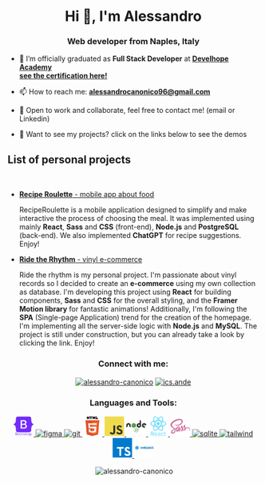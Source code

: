 <h1 align="center">Hi 👋, I'm Alessandro</h1>
<h3 align="center">Web developer from Naples, Italy</h3>

- 🔭 I’m officially graduated as **Full Stack Developer** at <a href="https://www.develhope.co/" target="blank">**Develhope Academy**</a><br><a href="https://api.accredible.com/v1/frontend/credential_website_embed_image/certificate/108078064" target="blank">**see the certification here!**</a>

- 📫 How to reach me: **alessandrocanonico96@gmail.com**

- 🤝 Open to work and collaborate, feel free to contact me! (email or Linkedin)

- 📂 Want to see my projects? click on the links below to see the demos

<h2>List of personal projects</h2>
<br>

  - <a href="https://www.canva.com/design/DAGJyrZjNWQ/vFwxwRfwo6UY3EkpXvlmsA/edit?utm_content=DAGJyrZjNWQ&utm_campaign=designshare&utm_medium=link2&utm_source=sharebutton"><b>Recipe Roulette</b> - mobile app about food</a><br><p>RecipeRoulette is a mobile application designed to simplify and make interactive the process of choosing the meal. It was implemented using mainly **React**, **Sass** and **CSS** (front-end), **Node.js** and **PostgreSQL** (back-end). We also implemented **ChatGPT** for recipe suggestions. Enjoy!</p>

 - <a href=""><b>Ride the Rhythm</b> - vinyl e-commerce</a><br><p>Ride the rhythm is my personal project. I'm passionate about vinyl records so I decided to create an **e-commerce** using my own collection as database. I'm developing this project using **React** for building components, **Sass** and **CSS** for the overall styling, and the **Framer Motion library** for fantastic animations! Additionally, I'm following the **SPA** (Single-page Application) trend for the creation of the homepage. I'm implementing all the server-side logic with **Node.js** and **MySQL**. The project is still under construction, but you can already take a look by clicking the link. Enjoy!</p>
 

<h3 align="center">Connect with me:</h3>
<p align="center">
<a href="https://linkedin.com/in/alessandro-canonico" target="blank"><img align="center" src="https://raw.githubusercontent.com/rahuldkjain/github-profile-readme-generator/master/src/images/icons/Social/linked-in-alt.svg" alt="alessandro-canonico" height="30" width="40" /></a>
<a href="https://instagram.com/ics.ande" target="blank"><img align="center" src="https://raw.githubusercontent.com/rahuldkjain/github-profile-readme-generator/master/src/images/icons/Social/instagram.svg" alt="ics.ande" height="30" width="40" /></a>
</p>




<h3 align="center">Languages and Tools:</h3>
<p align="center"> <a href="https://getbootstrap.com" target="_blank" rel="noreferrer"> <img src="https://raw.githubusercontent.com/devicons/devicon/master/icons/bootstrap/bootstrap-plain-wordmark.svg" alt="bootstrap" width="40" height="40"/> </a> <a href="https://www.figma.com/" target="_blank" rel="noreferrer"> <img src="https://www.vectorlogo.zone/logos/figma/figma-icon.svg" alt="figma" width="40" height="40"/> </a> <a href="https://git-scm.com/" target="_blank" rel="noreferrer"> <img src="https://www.vectorlogo.zone/logos/git-scm/git-scm-icon.svg" alt="git" width="40" height="40"/> </a> <a href="https://www.w3.org/html/" target="_blank" rel="noreferrer"> <img src="https://raw.githubusercontent.com/devicons/devicon/master/icons/html5/html5-original-wordmark.svg" alt="html5" width="40" height="40"/> </a> <a href="https://developer.mozilla.org/en-US/docs/Web/JavaScript" target="_blank" rel="noreferrer"> <img src="https://raw.githubusercontent.com/devicons/devicon/master/icons/javascript/javascript-original.svg" alt="javascript" width="40" height="40"/> </a> <a href="https://nodejs.org" target="_blank" rel="noreferrer"> <img src="https://raw.githubusercontent.com/devicons/devicon/master/icons/nodejs/nodejs-original-wordmark.svg" alt="nodejs" width="40" height="40"/> </a> <a href="https://reactjs.org/" target="_blank" rel="noreferrer"> <img src="https://raw.githubusercontent.com/devicons/devicon/master/icons/react/react-original-wordmark.svg" alt="react" width="40" height="40"/> </a> <a href="https://sass-lang.com" target="_blank" rel="noreferrer"> <img src="https://raw.githubusercontent.com/devicons/devicon/master/icons/sass/sass-original.svg" alt="sass" width="40" height="40"/> </a> <a href="https://www.sqlite.org/" target="_blank" rel="noreferrer"> <img src="https://www.vectorlogo.zone/logos/sqlite/sqlite-icon.svg" alt="sqlite" width="40" height="40"/> </a> <a href="https://tailwindcss.com/" target="_blank" rel="noreferrer"> <img src="https://www.vectorlogo.zone/logos/tailwindcss/tailwindcss-icon.svg" alt="tailwind" width="40" height="40"/> </a> <a href="https://www.typescriptlang.org/" target="_blank" rel="noreferrer"> <img src="https://raw.githubusercontent.com/devicons/devicon/master/icons/typescript/typescript-original.svg" alt="typescript" width="40" height="40"/> </a> <a href="https://webpack.js.org" target="_blank" rel="noreferrer"> <img src="https://raw.githubusercontent.com/devicons/devicon/d00d0969292a6569d45b06d3f350f463a0107b0d/icons/webpack/webpack-original-wordmark.svg" alt="webpack" width="40" height="40"/> </a> </p>

<p align="center">&nbsp;<img align="center" src="https://github-readme-stats.vercel.app/api?username=alessandro-canonico&show_icons=true&locale=en" alt="alessandro-canonico" /></p>
